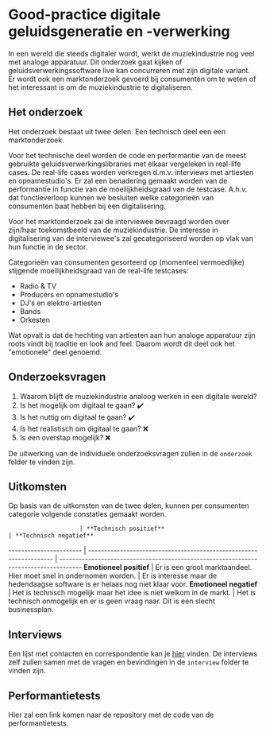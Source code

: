 # Good-practice digitale geluidsgeneratie en -verwerking

In een wereld die steeds digitaler wordt, werkt de muziekindustrie nog veel met analoge apparatuur. Dit onderzoek gaat kijken of geluidsverwerkingssoftware live kan concurreren met zijn digitale variant. Er wordt ook een marktonderzoek gevoerd bij consumenten om te weten of het interessant is om de muziekindustrie te digitaliseren.

## Het onderzoek

Het onderzoek bestaat uit twee delen. Een technisch deel een een marktonderzoek.

Voor het technische deel worden de code en performantie van de meest gebruikte geluidsverwerkingslibraries met elkaar vergeleken in real-life cases. De real-life cases worden verkregen d.m.v. interviews met artiesten en opnamestudio's. Er zal een benadering gemaakt worden van de performantie in functie van de moeilijkheidsgraad van de testcase. A.h.v. dat functieverloop kunnen we besluiten welke categorieën van consumenten baat hebben bij een digitalisering.

Voor het marktonderzoek zal de interviewee bevraagd worden over zijn/haar toekomstbeeld van de muziekindustrie. De interesse in digitalisering van de interviewee's zal gecategoriseerd worden op vlak van hun functie in de sector.

Categorieën van consumenten gesorteerd op (momenteel vermoedlijke) stijgende moeilijkheidsgraad van de real-life testcases:

- Radio & TV
- Producers en opnamestudio's
- DJ's en elektro-artiesten
- Bands
- Orkesten

Wat opvalt is dat de hechting van artiesten aan hun analoge apparatuur zijn roots vindt bij traditie en look and feel. Daarom wordt dit deel ook het "emotionele" deel genoemd.

## Onderzoeksvragen

1. Waarom blijft de muziekindustrie analoog werken in een digitale wereld?
2. Is het mogelijk om digitaal te gaan? :heavy_check_mark:
3. Is het nuttig om digitaal te gaan? :heavy_check_mark:
4. Is het realistisch om digitaal te gaan? :x:
5. Is een overstap mogelijk? :x:

De uitwerking van de individuele onderzoeksvragen zullen in de `onderzoek` folder te vinden zijn.

## Uitkomsten

Op basis van de uitkomsten van de twee delen, kunnen per consumenten categorie volgende constaties gemaakt worden.

                        | **Technisch positief**                                              | **Technisch negatief**
----------------------- | ------------------------------------------------------------------- | -------------------------------------------------------------------------------------
**Emotioneel positief** | Er is een groot marktaandeel. Hier moet snel in ondernomen worden.  | Er is interesse maar de hedendaagse software is er helaas nog niet klaar voor.
**Emotioneel negatief** | Het is technisch mogelijk maar het idee is niet welkom in de markt. | Het is technisch onmogelijk en er is geen vraag naar. Dit is een slecht businessplan.

## Interviews

Een lijst met contacten en correspondentie kan je [hier](https://docs.google.com/spreadsheets/d/13jllLi1w7k36I3Nq2fS3aZIZLTY7PYAhT_x1JMXbDmg/edit?usp=sharing) vinden. De interviews zelf zullen samen met de vragen en bevindingen in de `interview` folder te vinden zijn.

## Performantietests

Hier zal een link komen naar de repository met de code van de performantietests.
